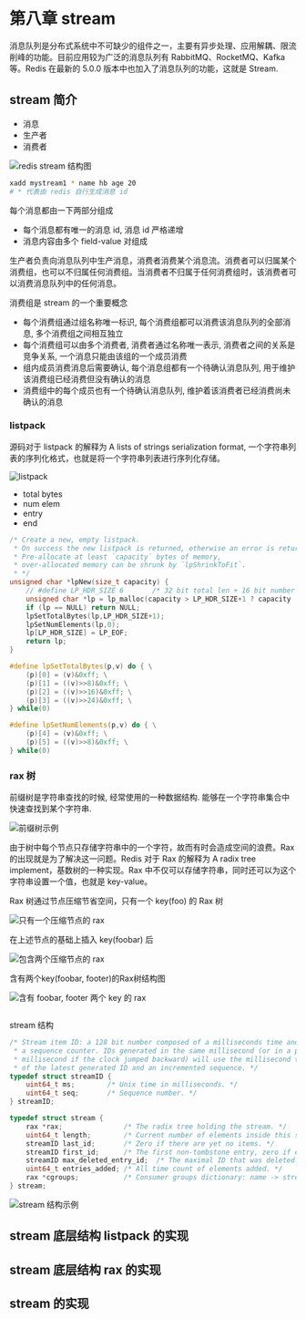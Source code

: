 # 第八章 stream

消息队列是分布式系统中不可缺少的组件之一，主要有异步处理、应用解耦、限流削峰的功能。目前应用较为广泛的消息队列有 RabbitMQ、RocketMQ、Kafka 等。Redis 在最新的 5.0.0 版本中也加入了消息队列的功能，这就是 Stream.


## stream 简介
- 消息
- 生产者
- 消费者

![redis stream 结构图](https://shubuzuo.coding.net/p/image-host/d/image-host/git/raw/master/images/2022-07/2022-07-18/pic_1658124114949-21.png)  

```bash
xadd mystream1 * name hb age 20
# * 代表由 redis 自行生成消息 id
```

每个消息都由一下两部分组成

- 每个消息都有唯一的消息 id, 消息 id 严格递增
- 消息内容由多个 field-value 对组成

生产者负责向消息队列中生产消息，消费者消费某个消息流。消费者可以归属某个消费组，也可以不归属任何消费组。当消费者不归属于任何消费组时，该消费者可以消费消息队列中的任何消息。

消费组是 stream 的一个重要概念
- 每个消费组通过组名称唯一标识, 每个消费组都可以消费该消息队列的全部消息, 多个消费组之间相互独立
- 每个消费组可以由多个消费者, 消费者通过名称唯一表示, 消费者之间的关系是竞争关系, 一个消息只能由该组的一个成员消费
- 组内成员消费消息后需要确认, 每个消息组都有一个待确认消息队列, 用于维护该消费组已经消费但没有确认的消息
- 消费组中的每个成员也有一个待确认消息队列, 维护着该消费者已经消费尚未确认的消息

### listpack
源码对于 listpack 的解释为 A lists of strings serialization format, 一个字符串列表的序列化格式，也就是将一个字符串列表进行序列化存储。

![listpack](https://shubuzuo.coding.net/p/image-host/d/image-host/git/raw/master/images/2022-07/2022-07-18/pic_1658124822003-1.png)  

- total bytes
- num elem
- entry
- end

```cpp
/* Create a new, empty listpack.
 * On success the new listpack is returned, otherwise an error is returned.
 * Pre-allocate at least `capacity` bytes of memory,
 * over-allocated memory can be shrunk by `lpShrinkToFit`.
 * */
unsigned char *lpNew(size_t capacity) {
    // #define LP_HDR_SIZE 6       /* 32 bit total len + 16 bit number of elements. */
    unsigned char *lp = lp_malloc(capacity > LP_HDR_SIZE+1 ? capacity : LP_HDR_SIZE+1);
    if (lp == NULL) return NULL;
    lpSetTotalBytes(lp,LP_HDR_SIZE+1);
    lpSetNumElements(lp,0);
    lp[LP_HDR_SIZE] = LP_EOF;
    return lp;
}
```

```cpp
#define lpSetTotalBytes(p,v) do { \
    (p)[0] = (v)&0xff; \
    (p)[1] = ((v)>>8)&0xff; \
    (p)[2] = ((v)>>16)&0xff; \
    (p)[3] = ((v)>>24)&0xff; \
} while(0)
```

```cpp
#define lpSetNumElements(p,v) do { \
    (p)[4] = (v)&0xff; \
    (p)[5] = ((v)>>8)&0xff; \
} while(0)
```

### rax 树

前缀树是字符串查找的时候, 经常使用的一种数据结构. 能够在一个字符串集合中快速查找到某个字符串.

![前缀树示例](https://shubuzuo.coding.net/p/image-host/d/image-host/git/raw/master/images/2022-07/2022-07-18/pic_1658126079269-11.png)  

由于树中每个节点只存储字符串中的一个字符，故而有时会造成空间的浪费。Rax的出现就是为了解决这一问题。Redis 对于 Rax 的解释为 A radix tree implement，基数树的一种实现。Rax 中不仅可以存储字符串，同时还可以为这个字符串设置一个值，也就是 key-value。

Rax 树通过节点压缩节省空间，只有一个 key(foo) 的 Rax 树

![只有一个压缩节点的 rax](https://shubuzuo.coding.net/p/image-host/d/image-host/git/raw/master/images/2022-07/2022-07-18/pic_1658126162608-33.png)  

在上述节点的基础上插入 key(foobar) 后

![包含两个压缩节点的 rax](https://shubuzuo.coding.net/p/image-host/d/image-host/git/raw/master/images/2022-07/2022-07-18/pic_1658126211593-5.png)  

含有两个key(foobar, footer)的Rax树结构图

![含有 foobar, footer 两个 key 的 rax](https://shubuzuo.coding.net/p/image-host/d/image-host/git/raw/master/images/2022-07/2022-07-18/pic_1658126241735-7.png)  


```cpp

```

stream 结构

```cpp
/* Stream item ID: a 128 bit number composed of a milliseconds time and
 * a sequence counter. IDs generated in the same millisecond (or in a past
 * millisecond if the clock jumped backward) will use the millisecond time
 * of the latest generated ID and an incremented sequence. */
typedef struct streamID {
    uint64_t ms;        /* Unix time in milliseconds. */
    uint64_t seq;       /* Sequence number. */
} streamID;

typedef struct stream {
    rax *rax;               /* The radix tree holding the stream. */
    uint64_t length;        /* Current number of elements inside this stream. */
    streamID last_id;       /* Zero if there are yet no items. */
    streamID first_id;      /* The first non-tombstone entry, zero if empty. */
    streamID max_deleted_entry_id;  /* The maximal ID that was deleted. */
    uint64_t entries_added; /* All time count of elements added. */
    rax *cgroups;           /* Consumer groups dictionary: name -> streamCG */
} stream;
```

![stream 结构示例](https://shubuzuo.coding.net/p/image-host/d/image-host/git/raw/master/images/2022-07/2022-07-18/pic_1658126407531-30.png)  

## stream 底层结构 listpack 的实现

## stream 底层结构 rax 的实现

## stream 的实现



